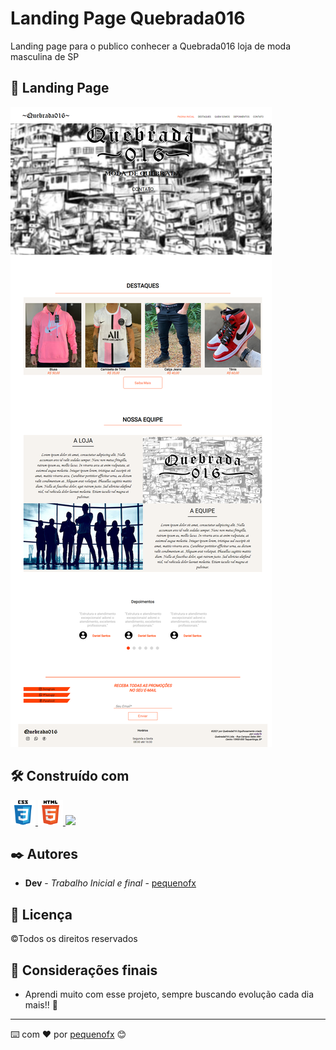 # Landing Page Quebrada016

Landing page para o publico conhecer a Quebrada016 loja de moda masculina de SP

## 🚀 Landing Page

<img src="assents/pagina.png"/>

## 🛠️ Construído com

<p align="left"><a href="https://www.w3schools.com/css/" target="_blank"> <img src="https://raw.githubusercontent.com/devicons/devicon/master/icons/css3/css3-original-wordmark.svg" alt="css3" width="40" height="40"/> </a> <a href="https://www.w3.org/html/" target="_blank"> <img src="https://raw.githubusercontent.com/devicons/devicon/master/icons/html5/html5-original-wordmark.svg" alt="html5" width="40" height="40"/> </a>
<img src="https://img.shields.io/badge/jQuery-0769AD?style=for-the-badge&logo=jquery&logoColor=white"
<br/>

## ✒️ Autores

* **Dev** - *Trabalho Inicial e final* - [pequenofx](https://github.com/pequenofx)

## 📄 Licença

©Todos os direitos reservados 

## 🎁 Considerações finais

* Aprendi muito com esse projeto, sempre buscando evolução cada dia mais!! 📢


---
⌨️ com ❤️ por [pequenofx](https://gist.github.com/pequenofx) 😊
